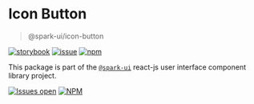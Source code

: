 # Icon Button

> @spark-ui/icon-button

[![storybook](https://img.shields.io/badge/storybook-black?logo=storybook)](https://sparkui.vercel.app/?path=/docs/components-iconbutton--docs)
[![issue](https://img.shields.io/badge/report%20a%20bug-black?logo=openbugbounty&logoColor=red)](https://github.com/leboncoin/spark-web/issues/new?&projects=4&template=bug-report.yml&assignees=&labels=Component,Component%3A%20icon-button)
[![npm](https://img.shields.io/npm/dt/%40spark-ui/icon-button?logo=npm&labelColor=black)](https://www.npmjs.com/package/@spark-ui/icon-button)

This package is part of the [`@spark-ui`](https://github.com/leboncoin/spark-web) react-js user interface component library project.

[![Issues open](https://img.shields.io/github/issues-search/leboncoin/spark-web?query=is%3Aopen%20label%3A%22Component%3A%20icon-button%22&logo=openbugbounty&logoColor=red&label=issues%20open&color=red)](https://github.com/leboncoin/spark-web/issues?q=is%3Aopen+label%3Aicon-button)
[![NPM](https://img.shields.io/npm/l/%40spark-ui%2Ficon-button)](https://github.com/leboncoin/spark-web/blob/main/packages/components/icon-button/LICENSE.md)
